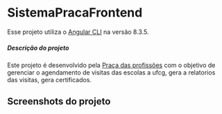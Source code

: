 # SistemaPracaFrontend

Esse projeto utiliza o [Angular CLI](https://github.com/angular/angular-cli) na versão 8.3.5.

##### Descrição do projeto

  Este projeto é desenvolvido pela [Praça das profissões](http://pracadasprofissoes.ufcg.edu.br/) com o objetivo de gerenciar o agendamento de visitas das escolas a ufcg, gera a relatorios das visitas, gera certificados.

  ## Screenshots do projeto

